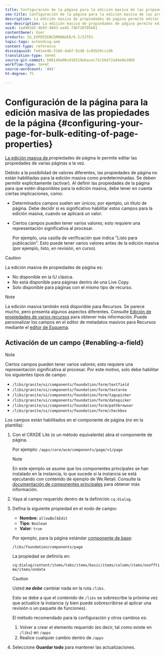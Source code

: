 ```yaml
---
title: Configuración de la página para la edición masiva de las propiedades de la página
seo-title: Configuración de la página para la edición masiva de las propiedades de la página
description: La edición masiva de propiedades de página permite editar las propiedades de varias páginas a la vez
seo-description: La edición masiva de propiedades de página permite editar las propiedades de varias páginas a la vez
uuid: 1ad403d2-4b93-4943-ae45-74bf20705b81
contentOwner: User
products: SG_EXPERIENCEMANAGER/6.5/SITES
topic-tags: extending-aem
content-type: reference
discoiquuid: fe61ee4b-51b6-4a6f-91d8-1c02b29cc1db
translation-type: tm+mt
source-git-commit: b08149e00c418319ebacec71c56472ad4e8e1089
workflow-type: tm+mt
source-wordcount: '441'
ht-degree: 7%

---
```



# Configuración de la página para la edición masiva de las propiedades de la página {#configuring-your-page-for-bulk-editing-of-page-properties}

[La edición masiva de ](/help/sites-authoring/editing-page-properties.md#from-the-sites-console-multiple-pages) propiedades de página le permite editar las propiedades de varias páginas a la vez.

Debido a la posibilidad de valores diferentes, las propiedades de página no están habilitadas para la edición masiva como predeterminadas. Se deben permitir explícitamente (activar). Al definir las propiedades de la página para que estén disponibles para la edición masiva, debe tener en cuenta ciertas implicaciones, como:

* Determinados campos suelen ser únicos; por ejemplo, un título de página. Debe decidir si es significativo habilitar estos campos para la edición masiva, cuando se aplicará un valor.
* Ciertos campos pueden tener varios valores; esto requiere una representación significativa al procesar.

   Por ejemplo, una casilla de verificación que indica &quot;Listo para publicación&quot;. Esto puede tener varios valores antes de la edición masiva (por ejemplo, listo, en revisión, en curso).

>[!CAUTION]
>
>La edición masiva de propiedades de página es:
>
>* No disponible en la IU clásica.
>* No está disponible para páginas dentro de una Live Copy.
>* Solo disponible para páginas con el mismo tipo de recurso.

>



>[!NOTE]
>
>La edición masiva también está disponible para Recursos. Se parece mucho, pero presenta algunos aspectos diferentes. Consulte [Edición de propiedades de varios recursos](/help/assets/metadata.md) para obtener más información. Puede personalizar los campos en el editor de metadatos masivos para Recursos mediante el [editor de Esquema](/help/assets/metadata-schemas.md).

## Activación de un campo {#enabling-a-field}

>[!NOTE]
>
>Ciertos campos pueden tener varios valores; esto requiere una representación significativa al procesar. Por este motivo, solo debe habilitar los siguientes tipos de campo:
>
>* `/libs/granite/ui/components/foundation/form/textfield`
>* `/libs/granite/ui/components/foundation/form/textarea`
>* `/libs/granite/ui/components/foundation/form/tagspicker`
>* `/libs/granite/ui/components/foundation/form/datepicker`
>* `/libs/granite/ui/components/foundation/form/pathbrowser`
>* `/libs/granite/ui/components/foundation/form/checkbox`

>



Los campos están habilitados en el componente de página (*no* en la plantilla):

1. Con el CRXDE Lite (o un método equivalente) abra el componente de página.

   Por ejemplo: `/apps/core/wcm/components/page/v1/page`

   >[!NOTE]
   >
   >En este ejemplo se asume que los componentes principales se han instalado en la instancia, lo que sucede si la instancia se está ejecutando con contenido de ejemplo de We.Retail. Consulte la [documentación de componentes principales](https://docs.adobe.com/content/help/es-ES/experience-manager-core-components/using/introduction.html) para obtener más información.

1. Vaya al campo requerido dentro de la definición `cq:dialog`.
1. Defina la siguiente propiedad en el nodo de campo:

   * **Nombre**: `allowBulkEdit`
   * **Tipo**: `Boolean`
   * **Valor**:  `true`

   Por ejemplo, para la página estándar [componente de base](/help/sites-authoring/default-components-foundation.md):

   `/libs/foundation/components/page`

   La propiedad se definiría en:

   `cq:dialog/content/items/tabs/items/basic/items/column/items/onofftime/items/ondate`

   >[!CAUTION]
   >
   >Usted ***no debe*** cambiar nada en la ruta `/libs`.
   >
   >Esto se debe a que el contenido de `/libs` se sobrescribe la próxima vez que actualice la instancia (y bien puede sobrescribirse al aplicar una revisión o un paquete de funciones).
   >
   >El método recomendado para la configuración y otros cambios es:
   >
   >    1. Volver a crear el elemento requerido (es decir, tal como existe en `/libs`) en `/apps`
   >    1. Realice cualquier cambio dentro de `/apps`


1. Seleccione **Guardar todo** para mantener las actualizaciones.

